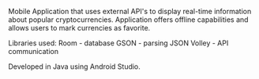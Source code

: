 Mobile Application that uses external API's to display real-time information about popular cryptocurrencies. Application offers offline capabilities and allows users to mark currencies as favorite.

Libraries used:
Room - database
GSON - parsing JSON
Volley - API communication

Developed in Java using Android Studio.
